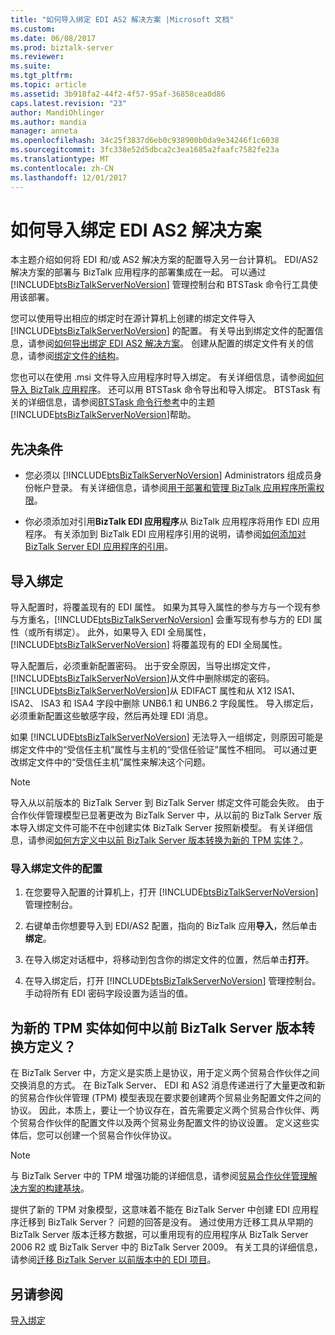 ```yaml
---
title: "如何导入绑定 EDI AS2 解决方案 |Microsoft 文档"
ms.custom: 
ms.date: 06/08/2017
ms.prod: biztalk-server
ms.reviewer: 
ms.suite: 
ms.tgt_pltfrm: 
ms.topic: article
ms.assetid: 3b918fa2-44f2-4f57-95af-36858cea0d86
caps.latest.revision: "23"
author: MandiOhlinger
ms.author: mandia
manager: anneta
ms.openlocfilehash: 34c25f3837d6eb0c938900b0da9e34246f1c6038
ms.sourcegitcommit: 3fc338e52d5dbca2c3ea1685a2faafc7582fe23a
ms.translationtype: MT
ms.contentlocale: zh-CN
ms.lasthandoff: 12/01/2017
---
```

# <a name="how-to-import-bindings-for-an-edi-as2-solution"></a>如何导入绑定 EDI AS2 解决方案
本主题介绍如何将 EDI 和/或 AS2 解决方案的配置导入另一台计算机。 EDI/AS2 解决方案的部署与 BizTalk 应用程序的部署集成在一起。 可以通过 [!INCLUDE[btsBizTalkServerNoVersion](../includes/btsbiztalkservernoversion-md.md)] 管理控制台和 BTSTask 命令行工具使用该部署。  
  
 您可以使用导出相应的绑定时在源计算机上创建的绑定文件导入 [!INCLUDE[btsBizTalkServerNoVersion](../includes/btsbiztalkservernoversion-md.md)] 的配置。 有关导出到绑定文件的配置信息，请参阅[如何导出绑定 EDI AS2 解决方案](../core/how-to-export-bindings-for-an-edi-as2-solution.md)。 创建从配置的绑定文件有关的信息，请参阅[绑定文件的结构](../core/structure-of-a-binding-file.md)。  
  
 您也可以在使用 .msi 文件导入应用程序时导入绑定。 有关详细信息，请参阅[如何导入 BizTalk 应用程序](../core/how-to-import-a-biztalk-application.md)。 还可以用 BTSTask 命令导出和导入绑定。 BTSTask 有关的详细信息，请参阅[BTSTask 命令行参考](../core/btstask-command-line-reference.md)中的主题[!INCLUDE[btsBizTalkServerNoVersion](../includes/btsbiztalkservernoversion-md.md)]帮助。  
  
## <a name="prerequisites"></a>先决条件  
  
-   您必须以 [!INCLUDE[btsBizTalkServerNoVersion](../includes/btsbiztalkservernoversion-md.md)] Administrators 组成员身份帐户登录。 有关详细信息，请参阅[用于部署和管理 BizTalk 应用程序所需权限](../core/permissions-required-for-deploying-and-managing-a-biztalk-application.md)。  
  
-   你必须添加对引用**BizTalk EDI 应用程序**从 BizTalk 应用程序将用作 EDI 应用程序。 有关添加到 BizTalk EDI 应用程序引用的说明，请参阅[如何添加对 BizTalk Server EDI 应用程序的引用](http://msdn.microsoft.com/library/7af066fb-372f-4709-b566-c8d6b4a9d782)。  
  
## <a name="importing-bindings"></a>导入绑定  
 导入配置时，将覆盖现有的 EDI 属性。 如果为其导入属性的参与方与一个现有参与方重名，[!INCLUDE[btsBizTalkServerNoVersion](../includes/btsbiztalkservernoversion-md.md)] 会重写现有参与方的 EDI 属性（或所有绑定）。 此外，如果导入 EDI 全局属性，[!INCLUDE[btsBizTalkServerNoVersion](../includes/btsbiztalkservernoversion-md.md)] 将覆盖现有的 EDI 全局属性。  
  
 导入配置后，必须重新配置密码。 出于安全原因，当导出绑定文件，[!INCLUDE[btsBizTalkServerNoVersion](../includes/btsbiztalkservernoversion-md.md)]从文件中删除绑定的密码。 [!INCLUDE[btsBizTalkServerNoVersion](../includes/btsbiztalkservernoversion-md.md)]从 EDIFACT 属性和从 X12 ISA1、 ISA2、 ISA3 和 ISA4 字段中删除 UNB6.1 和 UNB6.2 字段属性。 导入绑定后，必须重新配置这些敏感字段，然后再处理 EDI 消息。  
  
 如果 [!INCLUDE[btsBizTalkServerNoVersion](../includes/btsbiztalkservernoversion-md.md)] 无法导入一组绑定，则原因可能是绑定文件中的“受信任主机”属性与主机的“受信任验证”属性不相同。 可以通过更改绑定文件中的“受信任主机”属性来解决这个问题。  
  
> [!NOTE]
>  导入从以前版本的 BizTalk Server 到 BizTalk Server 绑定文件可能会失败。 由于合作伙伴管理模型已显著更改为 BizTalk Server 中，从以前的 BizTalk Server 版本导入绑定文件可能不在中创建实体 BizTalk Server 按照新模型。 有关详细信息，请参阅[如何方定义中以前 BizTalk Server 版本转换为新的 TPM 实体？](../core/how-to-import-bindings-for-an-edi-as2-solution.md#BKMK_Party)。  
  
### <a name="to-import-the-configuration-from-a-binding-file"></a>导入绑定文件的配置  
  
1.  在您要导入配置的计算机上，打开 [!INCLUDE[btsBizTalkServerNoVersion](../includes/btsbiztalkservernoversion-md.md)] 管理控制台。  
  
2.  右键单击你想要导入到 EDI/AS2 配置，指向的 BizTalk 应用**导入**，然后单击**绑定**。  
  
3.  在导入绑定对话框中，将移动到包含你的绑定文件的位置，然后单击**打开**。  
  
4.  在导入绑定后，打开 [!INCLUDE[btsBizTalkServerNoVersion](../includes/btsbiztalkservernoversion-md.md)] 管理控制台。 手动将所有 EDI 密码字段设置为适当的值。  
  
##  <a name="BKMK_Party"></a>为新的 TPM 实体如何中以前 BizTalk Server 版本转换方定义？  
 在 BizTalk Server 中，方定义是实质上是协议，用于定义两个贸易合作伙伴之间交换消息的方式。 在 BizTalk Server、 EDI 和 AS2 消息传递进行了大量更改和新的贸易合作伙伴管理 (TPM) 模型表现在要求要创建两个贸易业务配置文件之间的协议。 因此，本质上，要让一个协议存在，首先需要定义两个贸易合作伙伴、两个贸易合作伙伴的配置文件以及两个贸易业务配置文件的协议设置。 定义这些实体后，您可以创建一个贸易合作伙伴协议。  
  
> [!NOTE]
>  与 BizTalk Server 中的 TPM 增强功能的详细信息，请参阅[贸易合作伙伴管理解决方案的构建基块](../core/building-blocks-of-a-trading-partner-management-solution.md)。  
  
 提供了新的 TPM 对象模型，这意味着不能在 BizTalk Server 中创建 EDI 应用程序迁移到 BizTalk Server？ 问题的回答是没有。 通过使用方迁移工具从早期的 BizTalk Server 版本迁移方数据，可以重用现有的应用程序从 BizTalk Server 2006 R2 或 BizTalk Server 中的 BizTalk Server 2009。 有关工具的详细信息，请参阅[迁移 BizTalk Server 以前版本中的 EDI 项目](http://msdn.microsoft.com/library/b956a97e-03d0-47ea-a2ce-c07a339c0f2c)。  
  
## <a name="see-also"></a>另请参阅  
 [导入绑定](../core/importing-bindings2.md)
